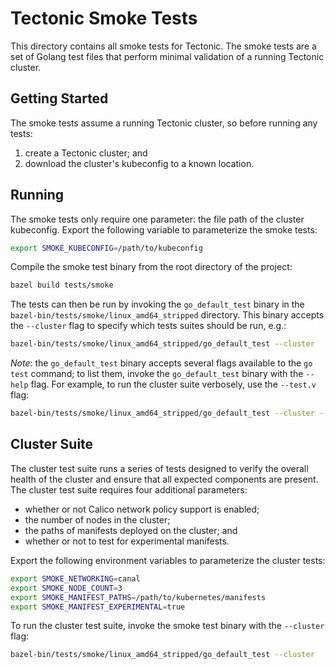 # Tectonic Smoke Tests

This directory contains all smoke tests for Tectonic.
The smoke tests are a set of Golang test files that perform minimal validation of a running Tectonic cluster.

## Getting Started

The smoke tests assume a running Tectonic cluster, so before running any tests:
1. create a Tectonic cluster; and
2. download the cluster's kubeconfig to a known location.

## Running

The smoke tests only require one parameter: the file path of the cluster kubeconfig.
Export the following variable to parameterize the smoke tests:

```sh
export SMOKE_KUBECONFIG=/path/to/kubeconfig
```

Compile the smoke test binary from the root directory of the project:

```sh
bazel build tests/smoke
```

The tests can then be run by invoking the `go_default_test` binary in the `bazel-bin/tests/smoke/linux_amd64_stripped` directory.
This binary accepts the `--cluster` flag to specify which tests suites should be run, e.g.:

```sh
bazel-bin/tests/smoke/linux_amd64_stripped/go_default_test --cluster
```

*Note*: the `go_default_test` binary accepts several flags available to the `go test` command; to list them, invoke the `go_default_test` binary with the `--help` flag.
For example, to run the cluster suite verbosely, use the `--test.v` flag:

```sh
bazel-bin/tests/smoke/linux_amd64_stripped/go_default_test --cluster --test.v
```

## Cluster Suite

The cluster test suite runs a series of tests designed to verify the overall health of the cluster and ensure that all expected components are present.
The cluster test suite requires four additional parameters:

* whether or not Calico network policy support is enabled;
* the number of nodes in the cluster;
* the paths of manifests deployed on the cluster; and
* whether or not to test for experimental manifests.

Export the following environment variables to parameterize the cluster tests:

```sh
export SMOKE_NETWORKING=canal
export SMOKE_NODE_COUNT=3
export SMOKE_MANIFEST_PATHS=/path/to/kubernetes/manifests
export SMOKE_MANIFEST_EXPERIMENTAL=true
```

To run the cluster test suite, invoke the smoke test binary with the `--cluster` flag:
```sh
bazel-bin/tests/smoke/linux_amd64_stripped/go_default_test --cluster
```
